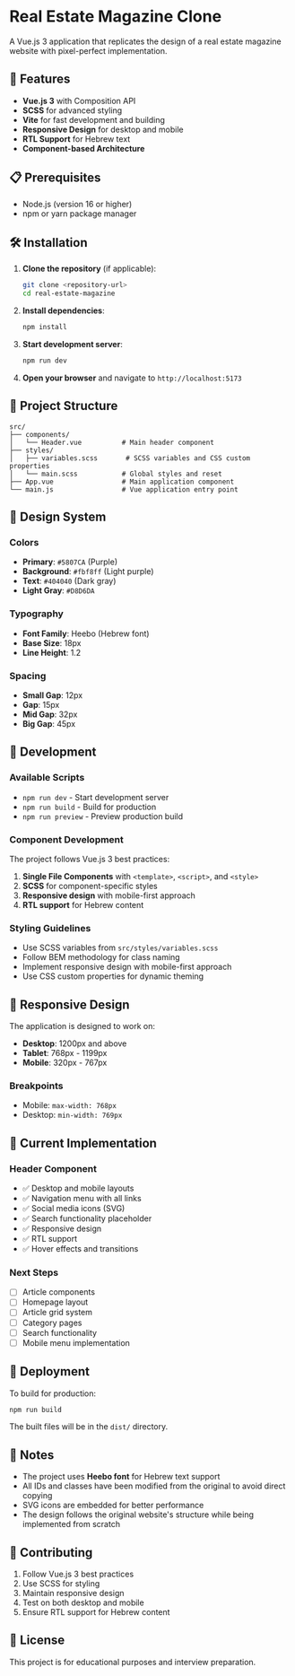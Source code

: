 # Real Estate Magazine Clone

A Vue.js 3 application that replicates the design of a real estate magazine website with pixel-perfect implementation.

## 🚀 Features

- **Vue.js 3** with Composition API
- **SCSS** for advanced styling
- **Vite** for fast development and building
- **Responsive Design** for desktop and mobile
- **RTL Support** for Hebrew text
- **Component-based Architecture**

## 📋 Prerequisites

- Node.js (version 16 or higher)
- npm or yarn package manager

## 🛠️ Installation

1. **Clone the repository** (if applicable):
   ```bash
   git clone <repository-url>
   cd real-estate-magazine
   ```

2. **Install dependencies**:
   ```bash
   npm install
   ```

3. **Start development server**:
   ```bash
   npm run dev
   ```

4. **Open your browser** and navigate to `http://localhost:5173`

## 📁 Project Structure

```
src/
├── components/
│   └── Header.vue          # Main header component
├── styles/
│   ├── variables.scss       # SCSS variables and CSS custom properties
│   └── main.scss           # Global styles and reset
├── App.vue                 # Main application component
└── main.js                 # Vue application entry point
```

## 🎨 Design System

### Colors
- **Primary**: `#5807CA` (Purple)
- **Background**: `#fbf8ff` (Light purple)
- **Text**: `#404040` (Dark gray)
- **Light Gray**: `#D8D6DA`

### Typography
- **Font Family**: Heebo (Hebrew font)
- **Base Size**: 18px
- **Line Height**: 1.2

### Spacing
- **Small Gap**: 12px
- **Gap**: 15px
- **Mid Gap**: 32px
- **Big Gap**: 45px

## 🔧 Development

### Available Scripts

- `npm run dev` - Start development server
- `npm run build` - Build for production
- `npm run preview` - Preview production build

### Component Development

The project follows Vue.js 3 best practices:

1. **Single File Components** with `<template>`, `<script>`, and `<style>`
2. **SCSS** for component-specific styles
3. **Responsive design** with mobile-first approach
4. **RTL support** for Hebrew content

### Styling Guidelines

- Use SCSS variables from `src/styles/variables.scss`
- Follow BEM methodology for class naming
- Implement responsive design with mobile-first approach
- Use CSS custom properties for dynamic theming

## 📱 Responsive Design

The application is designed to work on:

- **Desktop**: 1200px and above
- **Tablet**: 768px - 1199px
- **Mobile**: 320px - 767px

### Breakpoints
- Mobile: `max-width: 768px`
- Desktop: `min-width: 769px`

## 🎯 Current Implementation

### Header Component
- ✅ Desktop and mobile layouts
- ✅ Navigation menu with all links
- ✅ Social media icons (SVG)
- ✅ Search functionality placeholder
- ✅ Responsive design
- ✅ RTL support
- ✅ Hover effects and transitions

### Next Steps
- [ ] Article components
- [ ] Homepage layout
- [ ] Article grid system
- [ ] Category pages
- [ ] Search functionality
- [ ] Mobile menu implementation

## 🚀 Deployment

To build for production:

```bash
npm run build
```

The built files will be in the `dist/` directory.

## 📝 Notes

- The project uses **Heebo font** for Hebrew text support
- All IDs and classes have been modified from the original to avoid direct copying
- SVG icons are embedded for better performance
- The design follows the original website's structure while being implemented from scratch

## 🤝 Contributing

1. Follow Vue.js 3 best practices
2. Use SCSS for styling
3. Maintain responsive design
4. Test on both desktop and mobile
5. Ensure RTL support for Hebrew content

## 📄 License

This project is for educational purposes and interview preparation.
